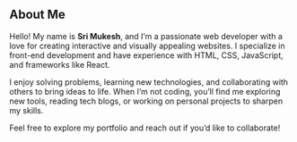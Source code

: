 <section id="about">
    <h2>About Me</h2>
    <p>Hello! My name is <strong>Sri Mukesh</strong>, and I’m a passionate web developer with a love for creating interactive and visually appealing websites. I specialize in front-end development and have experience with HTML, CSS, JavaScript, and frameworks like React.</p>
    <p>I enjoy solving problems, learning new technologies, and collaborating with others to bring ideas to life. When I’m not coding, you’ll find me exploring new tools, reading tech blogs, or working on personal projects to sharpen my skills.</p>
    <p>Feel free to explore my portfolio and reach out if you’d like to collaborate!</p>
</section>
